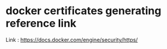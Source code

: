 # docker certificates generating reference link 
Link : https://docs.docker.com/engine/security/https/
